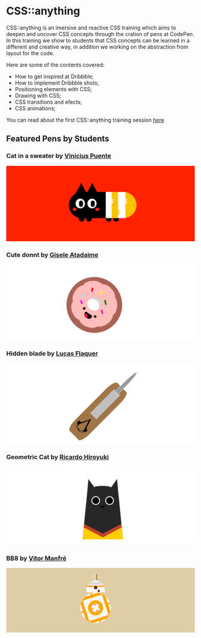 # CSS::anything

CSS::anything is an imersive and reactive CSS training which aims to deepen and uncover CSS concepts through the cration of pens at CodePen.
In this training we show to students that CSS concepts can be learned in a different and creative way, in addition we working on the  abstraction from layout for the code.

Here are some of the contents covered:

- How to get inspired at Dribbble;
- How to implement Dribbble shots;
- Positioning elements with CSS;
- Drawing with CSS;
- CSS transitions and efects;
- CSS animations;

You can read about the first CSS::anything training session [here](https://medium.com/sorocabacss/css-anything-an-imersive-and-reactive-css-training-391ebf30c9f7)

## Featured Pens by Students

### Cat in a sweater by [Vinícius Puente](https://codepen.io/PuenteVinicius/pen/zzjPyN)
![Cat in a sweater](pens/cat-sweater.png)

### Cute donnt by [Gisele Atadaime](https://codepen.io/Gitamie/pen/KqRyEw)
![Cute donnt](pens/donut.png)

### Hidden blade by [Lucas Flaquer](https://codepen.io/LucasFlaquer/pen/awKLLX)
![Cute donnt](pens/hidden-blade.png)

### Geometric Cat by [Ricardo Hiroyuki](https://codepen.io/rhiroyuki/pen/dReZBm)
![Cute donnt](pens/cat.png)

### BB8 by [Vitor Manfré](https://codepen.io/vitormdias/pen/pwKBmR)
![Cute donnt](pens/bb8.png)
